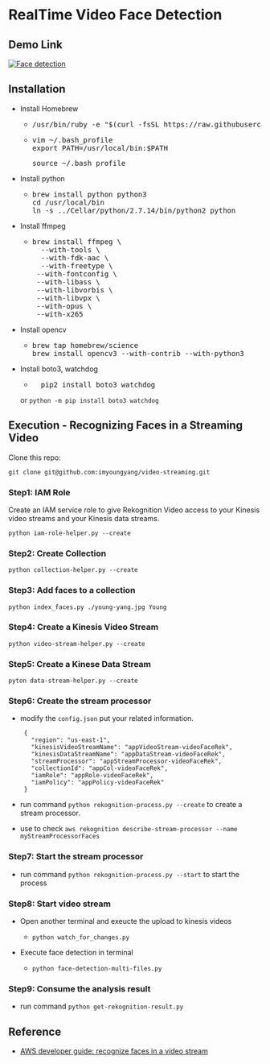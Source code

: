 # RealTime Video Face Detection

## Demo Link
[![Face detection](http://img.youtube.com/vi/82zVzJDMcNo/0.jpg)](http://www.youtube.com/watch?v=82zVzJDMcNo "RealTime Face Detection")

## Installation

* Install Homebrew
	* <pre>
	  /usr/bin/ruby -e "$(curl -fsSL https://raw.githubusercontent.com/Homebrew/install/master/install)"
	  </pre>
	* <pre>
	  vim ~/.bash_profile
	  export PATH=/usr/local/bin:$PATH
	  </pre>
	  <pre>
	  source ~/.bash_profile
	  </pre>

* Install python
	* <pre>
	  brew install python python3
	  cd /usr/local/bin
	  ln -s ../Cellar/python/2.7.14/bin/python2 python
	  </pre>

* Install ffmpeg
	* <pre>
	  brew install ffmpeg \
    	--with-tools \
    	--with-fdk-aac \
   		--with-freetype \
	   --with-fontconfig \
	   --with-libass \
	   --with-libvorbis \
	   --with-libvpx \
	   --with-opus \
	   --with-x265
    </pre>
* Install opencv
	* <pre>
	  brew tap homebrew/science
	  brew install opencv3 --with-contrib --with-python3
	  </pre>
* Install boto3, watchdog
  * <pre>
	  pip2 install boto3 watchdog
	</pre>
   or `python -m pip install boto3 watchdog`

## Execution - Recognizing Faces in a Streaming Video

Clone this repo:

`git clone git@github.com:imyoungyang/video-streaming.git`

### Step1: IAM Role
Create an IAM service role to give Rekognition Video access to your Kinesis video streams and your Kinesis data streams.

```
python iam-role-helper.py --create
```
		
### Step2: Create Collection

```
python collection-helper.py --create
```

### Step3: Add faces to a collection
  
```
python index_faces.py ./young-yang.jpg Young
```

### Step4: Create a Kinesis Video Stream

```
python video-stream-helper.py --create
```
	
### Step5: Create a Kinese Data Stream

```
pyton data-stream-helper.py --create
```

### Step6: Create the stream processor
* modify the `config.json` put your related information.
   
   ```
	{
	  "region": "us-east-1",
	  "kinesisVideoStreamName": "appVideoStream-videoFaceRek",
	  "kinesisDataStreamName": "appDataStream-videoFaceRek",
	  "streamProcessor": "appStreamProcessor-videoFaceRek",
	  "collectionId": "appCol-videoFaceRek",
	  "iamRole": "appRole-videoFaceRek",
	  "iamPolicy": "appPolicy-videoFaceRek"
	}
	```

* run command `python rekognition-process.py --create` to create a stream processor.
* use to check `aws rekognition describe-stream-processor --name myStreamProcessorFaces`
	
### Step7: Start the stream processor

* run command `python rekognition-process.py --start` to start the process

### Step8: Start video stream

* Open another terminal and exeucte the upload to kinesis videos
	* `python watch_for_changes.py`

* Execute face detection in terminal
	* `python face-detection-multi-files.py`

### Step9: Consume the analysis result

* run command `python get-rekognition-result.py`

## Reference
* [AWS developer guide: recognize faces in a video stream](https://docs.aws.amazon.com/rekognition/latest/dg/recognize-faces-in-a-video-stream.html)

